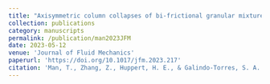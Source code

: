 ```yaml
---
title: "Axisymmetric column collapses of bi-frictional granular mixtures"
collection: publications
category: manuscripts
permalink: /publication/man2023JFM
date: 2023-05-12
venue: 'Journal of Fluid Mechanics'
paperurl: 'https://doi.org/10.1017/jfm.2023.217'
citation: 'Man, T., Zhang, Z., Huppert, H. E., & Galindo-Torres, S. A. (2023). &quot;Axisymmetric column collapses of bi-frictional granular mixtures&quot; <i>Journal of Fluid Mechanics</i>. 963, A4.'
---
```


